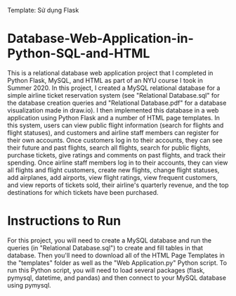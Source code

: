 

Template: Sử dụng Flask



# Database-Web-Application-in-Python-SQL-and-HTML
This is a relational database web application project that I completed in Python Flask, MySQL, and HTML as part of an NYU course I took in Summer 2020. In this project, I created a MySQL relational database for a simple airline ticket reservation system (see "Relational Database.sql" for the database creation queries and "Relational Database.pdf" for a database visualization made in draw.io). I then implemented this database in a web application using Python Flask and a number of HTML page templates. In this system, users can view public flight information (search for flights and flight statuses), and customers and airline staff members can register for their own accounts. Once customers log in to their accounts, they can see their future and past flights, search all flights, search for public flights, purchase tickets, give ratings and comments on past flights, and track their spending. Once airline staff members log in to their accounts, they can view all flights and flight customers, create new flights, change flight statuses, add airplanes, add airports, view flight ratings, view frequent customers, and view reports of tickets sold, their airline's quarterly revenue, and the top destinations for which tickets have been purchased.

# Instructions to Run 
For this project, you will need to create a MySQL database and run the queries (in "Relational Database.sql") to create and fill tables in that database. Then you'll need to download all of the HTML Page Templates in the "templates" folder as well as the "Web Application.py" Python script. To run this Python script, you will need to load several packages (flask, pymysql, datetime, and pandas) and then connect to your MySQL database using pymysql.
